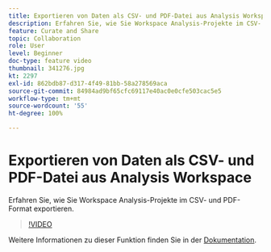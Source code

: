 ```yaml
---
title: Exportieren von Daten als CSV- und PDF-Datei aus Analysis Workspace
description: Erfahren Sie, wie Sie Workspace Analysis-Projekte im CSV- und PDF-Format exportieren.
feature: Curate and Share
topic: Collaboration
role: User
level: Beginner
doc-type: feature video
thumbnail: 341276.jpg
kt: 2297
exl-id: 862bdb87-d317-4f49-81bb-58a278569aca
source-git-commit: 84984ad9bf65cfc69117e40ac0e0cfe503cac5e5
workflow-type: tm+mt
source-wordcount: '55'
ht-degree: 100%

---
```


# Exportieren von Daten als CSV- und PDF-Datei aus Analysis Workspace

Erfahren Sie, wie Sie Workspace Analysis-Projekte im CSV- und PDF-Format exportieren.

>[!VIDEO](https://video.tv.adobe.com/v/341276/?quality=12&learn=on)

Weitere Informationen zu dieser Funktion finden Sie in der [Dokumentation](https://experienceleague.adobe.com/docs/analytics/analyze/analysis-workspace/curate-share/download-send.html?lang=de).
